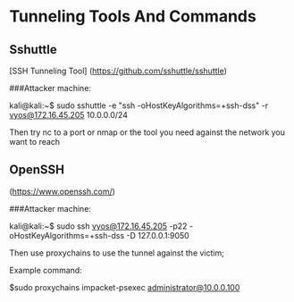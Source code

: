 # Tunneling Tools And Commands

## Sshuttle
[SSH Tunneling Tool] (https://github.com/sshuttle/sshuttle)

###Attacker machine:

kali@kali:~$ sudo sshuttle -e "ssh -oHostKeyAlgorithms=+ssh-dss" -r vyos@172.16.45.205 10.0.0.0/24

Then try nc to a port or nmap or the tool you need against the network you want to reach

## OpenSSH
(https://www.openssh.com/)

###Attacker machine:

kali@kali:~$ sudo ssh vyos@172.16.45.205 -p22  -oHostKeyAlgorithms=+ssh-dss -D 127.0.0.1:9050

Then use proxychains to use the tunnel against the victim; 

Example command:

$sudo proxychains impacket-psexec administrator@10.0.0.100

